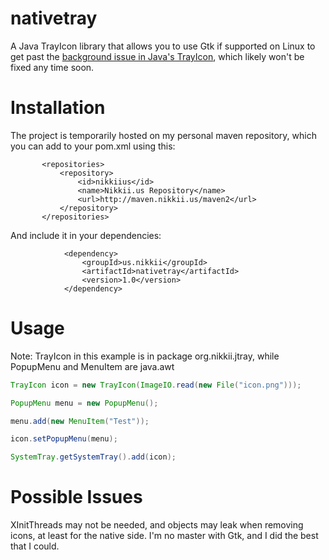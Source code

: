 # nativetray

A Java TrayIcon library that allows you to use Gtk if supported on Linux to get past the [background issue in Java's TrayIcon](http://bugs.java.com/bugdatabase/view_bug.do?bug_id=6453521), which likely won't be fixed any time soon.

Installation
============
The project is temporarily hosted on my personal maven repository, which you can add to your pom.xml using this:

```
       <repositories>
           <repository>
               <id>nikkiius</id>
               <name>Nikkii.us Repository</name>
               <url>http://maven.nikkii.us/maven2</url>
           </repository>
       </repositories>
```

And include it in your dependencies:

```
			<dependency>
                <groupId>us.nikkii</groupId>
                <artifactId>nativetray</artifactId>
                <version>1.0</version>
            </dependency>
```

Usage
=====

Note: TrayIcon in this example is in package org.nikkii.jtray, while PopupMenu and MenuItem are java.awt

```java
TrayIcon icon = new TrayIcon(ImageIO.read(new File("icon.png")));

PopupMenu menu = new PopupMenu();

menu.add(new MenuItem("Test"));

icon.setPopupMenu(menu);

SystemTray.getSystemTray().add(icon);
```

Possible Issues
===============
XInitThreads may not be needed, and objects may leak when removing icons, at least for the native side. I'm no master with Gtk, and I did the best that I could.